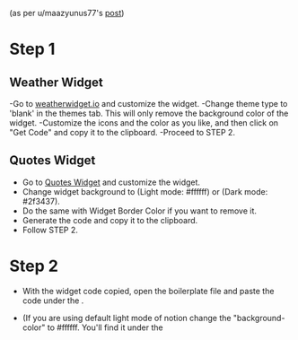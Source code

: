 (as per u/maazyunus77's [post](https://www.reddit.com/r/NotionSo/comments/gi4fwc/my_home_setup_widgets/))

# Step 1

## Weather Widget 
-Go to [weatherwidget.io](https://weatherwidget.io/) and customize the widget. 
-Change theme type to 'blank' in the themes tab. This will only remove the background color of the widget. 
-Customize the icons and the color as you like, and then click on "Get Code" and copy it to the clipboard. 
-Proceed to STEP 2.

## Quotes Widget
- Go to [Quotes Widget](https://www.calendarlabs.com/calendars/web-content/free-quotes-widget.php) and customize the widget. 
- Change widget background to (Light mode: #ffffff) or (Dark mode: #2f3437). 
- Do the same with Widget Border Color if you want to remove it. 
- Generate the code and copy it to the clipboard. 
- Follow STEP 2.

# Step 2

- With the widget code copied, open the boilerplate file and paste the code under the <body>. 
- (If you are using default light mode of notion change the "background-color" to #ffffff. You'll find it under the <style> tag.)

- Now, copy the complete code and go to [htmlsave](https://htmlsave.com), paste the code in the box area, and click "submit to save". 
-You'll now see a link to your site above the code box. Copy and paste into Notion. Click on embed and voila!

Woot!

